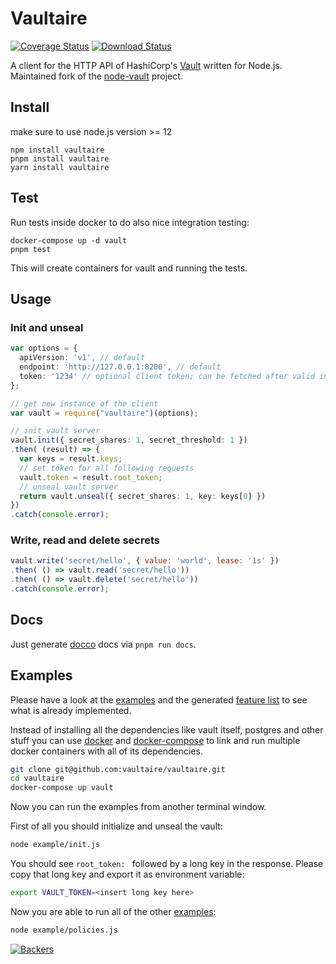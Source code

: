 # Vaultaire

[![Coverage Status](https://img.shields.io/codecov/c/github/vaultaire/vaultaire/main.svg?style=flat-square)](https://codecov.io/gh/vaultaire/vaultaire/branch/main)
[![Download Status](https://img.shields.io/npm/dm/vaultaire.svg?style=flat-square)](https://www.npmjs.com/package/vaultaire)

A client for the HTTP API of HashiCorp's [Vault](https://www.vaultproject.io/) written for Node.js. Maintained fork of the [node-vault](https://github.com/nodevault/node-vault) project.


## Install
make sure to use node.js version >= 12

    npm install vaultaire
    pnpm install vaultaire
    yarn install vaultaire


## Test

Run tests inside docker to do also nice integration testing:

    docker-compose up -d vault
    pnpm test

This will create containers for vault and running the tests.


## Usage

### Init and unseal

```typescript
var options = {
  apiVersion: 'v1', // default
  endpoint: 'http://127.0.0.1:8200', // default
  token: '1234' // optional client token; can be fetched after valid initialization of the server
};

// get new instance of the client
var vault = require("vaultaire")(options);

// init vault server
vault.init({ secret_shares: 1, secret_threshold: 1 })
.then( (result) => {
  var keys = result.keys;
  // set token for all following requests
  vault.token = result.root_token;
  // unseal vault server
  return vault.unseal({ secret_shares: 1, key: keys[0] })
})
.catch(console.error);
```

### Write, read and delete secrets

```javascript
vault.write('secret/hello', { value: 'world', lease: '1s' })
.then( () => vault.read('secret/hello'))
.then( () => vault.delete('secret/hello'))
.catch(console.error);
```

## Docs
Just generate [docco] docs via `pnpm run docs`.


## Examples
Please have a look at the [examples] and the generated [feature list] to see what is already implemented.

Instead of installing all the dependencies like vault itself, postgres and other stuff you can
use [docker] and [docker-compose] to link and run multiple docker containers with all of its dependencies.

```bash
git clone git@github.com:vaultaire/vaultaire.git
cd vaultaire
docker-compose up vault
```

Now you can run the examples from another terminal window.

First of all you should initialize and unseal the vault:
```bash
node example/init.js
```
You should see `root_token: ` followed by a long key in the response.
Please copy that long key and export it as environment variable:
```bash
export VAULT_TOKEN=<insert long key here>
```

Now you are able to run all of the other [examples]:
```bash
node example/policies.js
```


[![Backers](https://opencollective.com/node-vault/tiers/backers.svg?avatarHeight=80&width=600)](https://opencollective.com/node-vault/contribute)

[examples]: https://github.com/vaultaire/vaultaire/tree/main/example
[docker-compose.yml]: https://github.com/vaultaire/vaultaire/tree/main/docker-compose.yml
[Vault]: https://vaultproject.io/
[docker-compose]: https://www.docker.com/docker-compose
[docker]: http://docs.docker.com/
[docker toolbox]: https://www.docker.com/toolbox
[docco]: http://jashkenas.github.io/docco
[feature list]: https://github.com/vaultaire/vaultaire/tree/main/features.md
